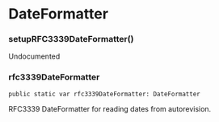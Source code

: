 # DateFormatter

### setupRFC3339DateFormatter()
<p>Undocumented</p>

### rfc3339DateFormatter
<pre class="highlight"><code><span class="kd">public</span> <span class="kd">static</span> <span class="k">var</span> <span class="nv">rfc3339DateFormatter</span><span class="p">:</span> <span class="kt">DateFormatter</span></code></pre>

<p>RFC3339 DateFormatter for reading dates from autorevision.</p>

